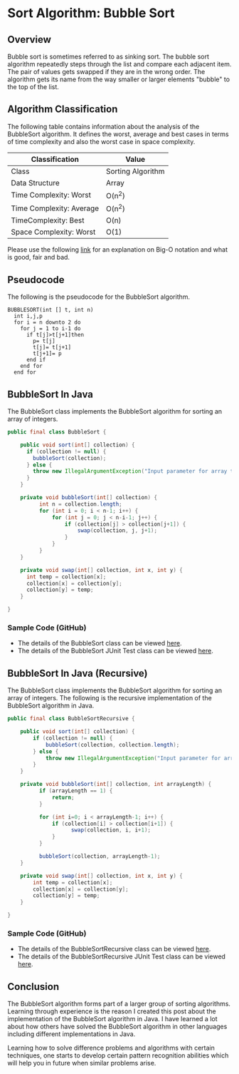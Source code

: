 # Sort Algorithm: Bubble Sort

## Overview
Bubble sort is sometimes referred to as sinking sort. The bubble sort algorithm repeatedly steps through the list and compare each adjacent item. The pair of values gets swapped if they are in the wrong order. The algorithm gets its name from the way smaller or larger elements "bubble" to the top of the list.

## Algorithm Classification
The following table contains information about the analysis of the BubbleSort algorithm. It defines the worst, average and best cases in terms of time complexity and also the worst case in space complexity.

| Classification | Value|
| --- | --- |
| Class | Sorting Algorithm |
| Data Structure | Array |
| Time Complexity: Worst | O(n<sup>2</sup>) |
| Time Complexity: Average | O(n<sup>2</sup>) |
| TimeComplexity: Best | O(n) |
| Space Complexity: Worst | O(1) |

Please use the following [link][0] for an explanation on Big-O notation and what is good, fair and bad.

## Pseudocode
The following is the pseudocode for the BubbleSort algorithm.
```
BUBBLESORT(int [] t, int n)
  int i,j,p
  for i = n downto 2 do
    for j = 1 to i-1 do
      if t[j]>t[j+1]then
        p= t[j]
        t[j]= t[j+1]
        t[j+1]= p
      end if
    end for
  end for
```

## BubbleSort In Java
The BubbleSort class implements the BubbleSort algorithm for sorting an array of integers.

```java
public final class BubbleSort {

    public void sort(int[] collection) {
      if (collection != null) {
        bubbleSort(collection);
      } else {
        throw new IllegalArgumentException("Input parameter for array to sort is null.");
      }
    }

    private void bubbleSort(int[] collection) {
          int n = collection.length;
          for (int i = 0; i < n-1; i++) {
              for (int j = 0; j < n-i-1; j++) {
                  if (collection[j] > collection[j+1]) {
                      swap(collection, j, j+1);
                  }
              }
          }
    }

    private void swap(int[] collection, int x, int y) {
      int temp = collection[x];
      collection[x] = collection[y];
      collection[y] = temp;
    }

}
```
### Sample Code (GitHub)
* The details of the BubbleSort class can be viewed [here][1].
* The details of the BubbleSort JUnit Test class can be viewed [here][2].

## BubbleSort In Java (Recursive)
The BubbleSort class implements the BubbleSort algorithm for sorting an array of integers. The following is the recursive implementation of the BubbleSort algorithm in Java.

```java
public final class BubbleSortRecursive {

    public void sort(int[] collection) {
    	if (collection != null) {
    		bubbleSort(collection, collection.length);
    	} else {
    		throw new IllegalArgumentException("Input parameter for array to sort is null.");
    	}
    }

    private void bubbleSort(int[] collection, int arrayLength) {
          if (arrayLength == 1) {
              return;
          }

          for (int i=0; i < arrayLength-1; i++) {
              if (collection[i] > collection[i+1]) {
              		swap(collection, i, i+1);
              }
          }

          bubbleSort(collection, arrayLength-1);
    }

    private void swap(int[] collection, int x, int y) {
    	int temp = collection[x];
    	collection[x] = collection[y];
    	collection[y] = temp;
    }

}
```
### Sample Code (GitHub)
* The details of the BubbleSortRecursive class can be viewed [here][3].
* The details of the BubbleSortRecursive JUnit Test class can be viewed [here][4].

## Conclusion
The BubbleSort algorithm forms part of a larger group of sorting algorithms. Learning through experience is the reason I created this post about the implementation of the BubbleSort algorithm in Java. I have learned a lot about how others have solved the BubbleSort algorithm in other languages including different implementations in Java.

Learning how to solve difference problems and algorithms with certain techniques, one starts to develop certain pattern recognition abilities which will help you in future when similar problems arise.

[0]: http://www.bigocheatsheet.com/img/big-o-cheat-sheet-poster.png
[1]: https://github.com/Code2Bits/Algorithms-in-Java/blob/master/sort/src/main/java/com/code2bits/algorithm/sort/BubbleSort.java
[2]: https://github.com/Code2Bits/Algorithms-in-Java/blob/master/sort/src/test/java/com/code2bits/algorithm/sort/BubbleSortTest.java
[3]: https://github.com/Code2Bits/Algorithms-in-Java/blob/master/sort/src/main/java/com/code2bits/algorithm/sort/BubbleSortRecursive.java
[4]: https://github.com/Code2Bits/Algorithms-in-Java/blob/master/sort/src/test/java/com/code2bits/algorithm/sort/BubbleSortRecursiveTest.java
